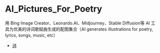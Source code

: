 # AI_Pictures_For_Poetry
用 Bing Image Creator、Leonardo.AI、Midjourney、Stable Diffusion等 AI 工具为优美的诗词歌赋曲生成的配图集合（AI generates illustrations for poetry, lyrics, songs, music, etc）

* [诗](https://github.com/FreakLee/AI_Pictures_For_Poetry/tree/main/%E8%AF%97)
